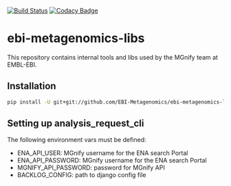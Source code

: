[![Build Status](https://travis-ci.org/EBI-Metagenomics/ebi-metagenomics-libs.svg?branch=master)](https://travis-ci.org/EBI-Metagenomics/ebi-metagenomics-libs)
[![Codacy Badge](https://api.codacy.com/project/badge/Grade/b2c48cc9e87c48e8aa28ed9062387643)](https://www.codacy.com/app/mb1069/ebi-metagenomics-libs?utm_source=github.com&amp;utm_medium=referral&amp;utm_content=EBI-Metagenomics/ebi-metagenomics-libs&amp;utm_campaign=Badge_Grade)

# ebi-metagenomics-libs
This repository contains internal tools and libs used by the MGnify team at EMBL-EBI.

## Installation
```bash
pip install -U git+git://github.com/EBI-Metagenomics/ebi-metagenomics-libs.git@analysis-request-cli
```
## Setting up analysis_request_cli
The following environment vars must be defined:
 * ENA_API_USER: MGnify username for the ENA search Portal
 * ENA_API_PASSWORD: MGnify username for the ENA search Portal
 * MGNIFY_API_PASSWORD: password for MGnify API
 * BACKLOG_CONFIG: path to django config file